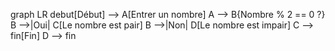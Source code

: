 graph LR
    debut[Début] --> A[Entrer un nombre]
    A --> B{Nombre % 2 == 0 ?}
    B -->|Oui| C[Le nombre est pair]
    B -->|Non| D[Le nombre est impair]
    C --> fin[Fin]
    D --> fin
